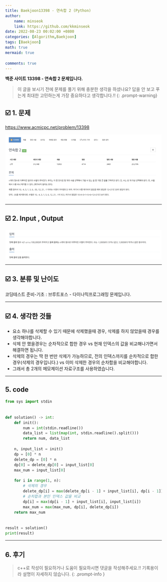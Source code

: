 ```yaml
---
title: Baekjoon13398 - 연속합 2 (Python)
author: 
    name: minseok
    link: https://github.com/kkminseok
date: 2022-08-23 00:02:00 +0800
categories: [Algorithm,Baekjoon]
tags: [Baekjoon]
math: true
mermaid: true

comments: true
---
```


**백준 사이트 13398 - 연속합 2 문제입니다.**

> 이 글을 보시기 전에 문제를 풀기 위해 충분한 생각을 하셨나요? 답을 안 보고 푸는게 최대한 고민하는게 가장 중요하다고 생각합니다.!!
{: .prompt-warning}

## ☑️ 1. 문제
<https://www.acmicpc.net/problem/13398>


![](/assets/img/sample/Baekjoon/13398/Problem.png)

-----  

## ☑️ 2. Input , Output
![](/assets/img/sample/Baekjoon/13398/input.png)


-----  

## ☑️ 3. 분류 및 난이도

코딩테스트 준비-기초 : 브루트포스 - 다이나믹프로그래밍 문제입니다.

-----  

## ☑️ 4. 생각한 것들

- 요소 하나를 삭제할 수 있기 때문에 삭제했을때 경우, 삭제를 하지 않았을때 경우를 생각해야합니다.
- 삭제 안 했을경우는 순차적으로 합한 경우 vs 현재 인덱스의 값을 비교해나가면서 해결하면 됩니다.
- 삭제의 경우는 딱 한 번만 삭제가 가능하므로, 전의 인덱스까지를 순차적으로 합한경우(삭제의 경우입니다.) vs 이미 삭제한 경우의 순차합을 비교해야합니다.
- 그래서 총 2개의 메모제이션 자료구조를 사용하였습니다.


-----  

## 5. code

```python
from sys import stdin


def solution() -> int:
    def init():
        num = int(stdin.readline())
        data_list = list(map(int, stdin.readline().split()))
        return num, data_list

    n, input_list = init()
    dp = [0] * n
    delete_dp = [0] * n
    dp[0] = delete_dp[0] = input_list[0]
    max_num = input_list[0]

    for i in range(1, n):
        # 삭제의 경우
        delete_dp[i] = max(delete_dp[i - 1] + input_list[i], dp[i - 1])
        # 순차합과 본인 인덱스 값을 비교
        dp[i] = max(dp[i - 1] + input_list[i], input_list[i])
        max_num = max(max_num, dp[i], delete_dp[i])
    return max_num


result = solution()
print(result)


```

-----

## 6. 후기


> c++로 작성이 필요하거나 도움이 필요하시면 댓글을 작성해주세요.!! 기록용이라 설명이 자세하지 않습니다.
{: .prompt-info }